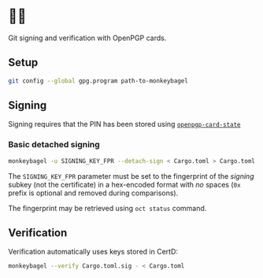 # 🐒️🥯️

Git signing and verification with OpenPGP cards.

## Setup

```sh
git config --global gpg.program path-to-monkeybagel
```

## Signing

Signing requires that the PIN has been stored using [`openpgp-card-state`][OCS]

[OCS]: https://crates.io/crates/openpgp-card-state

### Basic detached signing

```sh
monkeybagel -u SIGNING_KEY_FPR --detach-sign < Cargo.toml > Cargo.toml.sig
```

The `SIGNING_KEY_FPR` parameter must be set to the fingerprint of the *signing* subkey (not the certificate) in a hex-encoded format with *no* spaces (`0x` prefix is optional and removed during comparisons).

The fingerprint may be retrieved using `oct status` command.

## Verification

Verification automatically uses keys stored in CertD:

```sh
monkeybagel --verify Cargo.toml.sig - < Cargo.toml
```
